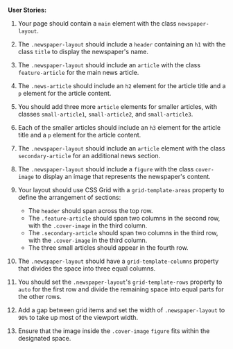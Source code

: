 **User Stories:**

1. Your page should contain a `main` element with the class `newspaper-layout`.

2. The `.newspaper-layout` should include a `header` containing an `h1` with the class `title` to display the newspaper's name.

3. The `.newspaper-layout` should include an `article` with the class `feature-article` for the main news article.

4. The `.news-article` should include an `h2` element for the article title and a `p` element for the article content.

5. You should add three more `article` elements for smaller articles, with classes `small-article1`, `small-article2`, and `small-article3`.

6. Each of the smaller articles should include an `h3` element for the article title and a `p` element for the article content.

7. The `.newspaper-layout` should include an `article` element with the class `secondary-article` for an additional news section.

8. The `.newspaper-layout` should include a `figure` with the class `cover-image` to display an image that represents the newspaper's content.

9. Your layout should use CSS Grid with a `grid-template-areas` property to define the arrangement of sections:

   - The `header` should span across the top row.
   - The `.feature-article` should span two columns in the second row, with the `.cover-image` in the third column.
   - The `.secondary-article` should span two columns in the third row, with the `.cover-image` in the third column.
   - The three small articles should appear in the fourth row.

10. The `.newspaper-layout` should have a `grid-template-columns` property that divides the space into three equal columns.

11. You should set the `.newspaper-layout`'s `grid-template-rows` property to `auto` for the first row and divide the remaining space into equal parts for the other rows.

12. Add a gap between grid items and set the width of `.newspaper-layout` to `90%` to take up most of the viewport width.

13. Ensure that the image inside the `.cover-image` `figure` fits within the designated space.
